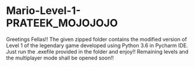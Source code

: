 # Mario-Level-1-PRATEEK_MOJOJOJO
Greetings Fellas!!
The given zipped folder contains the modified version of Level 1 of the legendary game developed using Python 3.6 in Pycharm IDE.
Just run the .exefile provided in the folder and enjoy!!
Remaining levels and the multiplayer mode shall be opened soon!!
